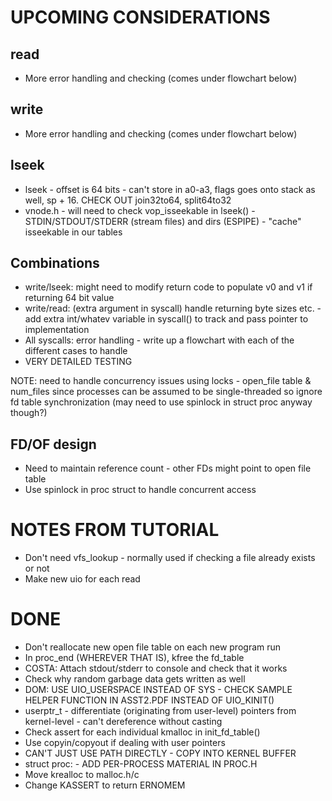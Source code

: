 UPCOMING CONSIDERATIONS
=======================
read
----
* More error handling and checking (comes under flowchart below)

write
-----
* More error handling and checking (comes under flowchart below)

lseek
-----
* lseek - offset is 64 bits - can't store in a0-a3, flags goes onto stack as well, sp + 16. CHECK OUT join32to64, split64to32
* vnode.h - will need to check vop_isseekable in lseek() - STDIN/STDOUT/STDERR (stream files) and dirs (ESPIPE) - "cache" isseekable in our tables

Combinations
------------
* write/lseek: might need to modify return code to populate v0 and v1 if returning 64 bit value
* write/read: (extra argument in syscall) handle returning byte sizes etc. - add extra int/whatev variable in syscall() to track and pass pointer to implementation
* All syscalls: error handling - write up a flowchart with each of the different cases to handle
* VERY DETAILED TESTING

NOTE:
need to handle concurrency issues using locks - open_file table & num_files
since processes can be assumed to be single-threaded so ignore fd table
synchronization (may need to use spinlock in struct proc anyway though?)

FD/OF design
------------
* Need to maintain reference count - other FDs might point to open file table
* Use spinlock in proc struct to handle concurrent access

NOTES FROM TUTORIAL
===================
* Don't need vfs_lookup - normally used if checking a file already exists or not
* Make new uio for each read

DONE
====
* Don't reallocate new open file table on each new program run
* In proc_end (WHEREVER THAT IS), kfree the fd_table
* COSTA: Attach stdout/stderr to console and check that it works
* Check why random garbage data gets written as well 
* DOM: USE UIO_USERSPACE INSTEAD OF SYS - CHECK SAMPLE HELPER FUNCTION IN ASST2.PDF INSTEAD OF UIO_KINIT()
* userptr_t - differentiate (originating from user-level) pointers from kernel-level - can't dereference without casting
* Check assert for each individual kmalloc in init_fd_table()
* Use copyin/copyout if dealing with user pointers
* CAN'T JUST USE PATH DIRECTLY - COPY INTO KERNEL BUFFER
* struct proc: - ADD PER-PROCESS MATERIAL IN PROC.H
* Move krealloc to malloc.h/c
* Change KASSERT to return ERNOMEM
